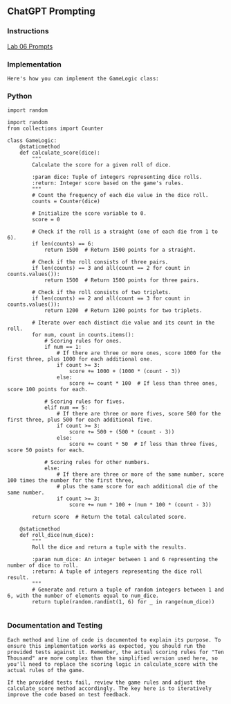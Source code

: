 ## ChatGPT Prompting

### Instructions

[Lab 06 Prompts](https://chat.openai.com/share/4cafcdf5-d21a-4426-957d-bef754a67d53)

### Implementation

    Here's how you can implement the GameLogic class:

### Python

```
import random

import random
from collections import Counter

class GameLogic:
    @staticmethod
    def calculate_score(dice):
        """
        Calculate the score for a given roll of dice.

        :param dice: Tuple of integers representing dice rolls.
        :return: Integer score based on the game's rules.
        """
        # Count the frequency of each die value in the dice roll.
        counts = Counter(dice)

        # Initialize the score variable to 0.
        score = 0

        # Check if the roll is a straight (one of each die from 1 to 6).
        if len(counts) == 6:
            return 1500  # Return 1500 points for a straight.

        # Check if the roll consists of three pairs.
        if len(counts) == 3 and all(count == 2 for count in counts.values()):
            return 1500  # Return 1500 points for three pairs.

        # Check if the roll consists of two triplets.
        if len(counts) == 2 and all(count == 3 for count in counts.values()):
            return 1200  # Return 1200 points for two triplets.

        # Iterate over each distinct die value and its count in the roll.
        for num, count in counts.items():
            # Scoring rules for ones.
            if num == 1:
                # If there are three or more ones, score 1000 for the first three, plus 1000 for each additional one.
                if count >= 3:
                    score += 1000 + (1000 * (count - 3))
                else:
                    score += count * 100  # If less than three ones, score 100 points for each.
            
            # Scoring rules for fives.
            elif num == 5:
                # If there are three or more fives, score 500 for the first three, plus 500 for each additional five.
                if count >= 3:
                    score += 500 + (500 * (count - 3))
                else:
                    score += count * 50  # If less than three fives, score 50 points for each.
            
            # Scoring rules for other numbers.
            else:
                # If there are three or more of the same number, score 100 times the number for the first three,
                # plus the same score for each additional die of the same number.
                if count >= 3:
                    score += num * 100 + (num * 100 * (count - 3))

        return score  # Return the total calculated score.

    @staticmethod
    def roll_dice(num_dice):
        """
        Roll the dice and return a tuple with the results.

        :param num_dice: An integer between 1 and 6 representing the number of dice to roll.
        :return: A tuple of integers representing the dice roll result.
        """
        # Generate and return a tuple of random integers between 1 and 6, with the number of elements equal to num_dice.
        return tuple(random.randint(1, 6) for _ in range(num_dice))


```
### Documentation and Testing

    Each method and line of code is documented to explain its purpose. To ensure this implementation works as expected, you should run the provided tests against it. Remember, the actual scoring rules for "Ten Thousand" are more complex than the simplified version used here, so you'll need to replace the scoring logic in calculate_score with the actual rules of the game.

    If the provided tests fail, review the game rules and adjust the calculate_score method accordingly. The key here is to iteratively improve the code based on test feedback.